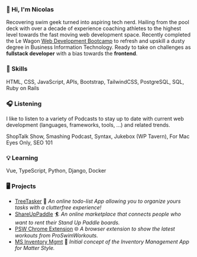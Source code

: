 ### :wave: Hi, I'm Nicolas
Recovering swim geek turned into aspiring tech nerd. Hailing from the pool deck with over a decade of experience coaching athletes to the highest level towards the fast moving web development space. Recently completed the Le Wagon [Web Development Bootcamp](https://www.lewagon.com/web-development-course) to refresh and upskill a dusty degree in Business Information Technology. Ready to take on challenges as **fullstack developer** with a bias towards the **frontend**.

### :gem: Skills
HTML, CSS, JavaScript, APIs, Bootstrap, TailwindCSS, PostgreSQL, SQL, Ruby on Rails

### :headphones: Listening
I like to listen to a variety of Podcasts to stay up to date with current web development (languages, frameworks, tools, ...) and related trends.

ShopTalk Show, Smashing Podcast, Syntax, Jukebox (WP Tavern), For Mac Eyes Only, SEO 101

### :bulb: Learning
Vue, TypeScript, Python, Django, Docker

### :desktop_computer: Projects
- [TreeTasker](https://www.treetasker.ch/) :deciduous_tree: _An online todo-list App allowing you to organize yours tasks with a clutterfree experience!_
- [ShareUpPaddle](https://github.com/ekyburz/ShareUpPaddle) :surfer: _An online marketplace that connects people who want to rent their Stand Up Paddle boards._
- [PSW Chrome Extension](https://github.com/nicolasmesser/psw-chrome-ext) :globe_with_meridians: _A browser extension to show the latest workouts from ProSwimWorkouts._
- [MS Inventory Mgmt](https://github.com/nicolasmesser/ms-inventory-mgmt) :floppy_disk: _Initial concept of the Inventory Management App for Matter Style._
